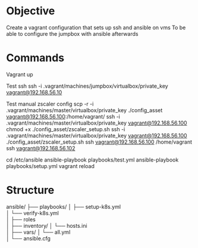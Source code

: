 # Objective

Create a vagrant configuration that sets up ssh and ansible on vms
To be able to configure the jumpbox with ansible afterwards

# Commands
Vagrant up

Test ssh
ssh -i .vagrant/machines/jumpbox/virtualbox/private_key vagrant@192.168.56.10 

Test manual zscaler config
scp -r -i .vagrant/machines/master/virtualbox/private_key ./config_asset vagrant@192.168.56.100:/home/vagrant/
ssh -i .vagrant/machines/master/virtualbox/private_key vagrant@192.168.56.100 chmod +x ./config_asset/zscaler_setup.sh
ssh -i .vagrant/machines/master/virtualbox/private_key vagrant@192.168.56.100 ./config_asset/zscaler_setup.sh
ssh vagrant@192.168.56.100 /home/vagrant
ssh vagrant@192.168.56.102 


cd /etc/ansible
ansible-playbook playbooks/test.yml 
ansible-playbook playbooks/setup.yml 
vagrant reload



# Structure

ansible/
├── playbooks/
│   ├── setup-k8s.yml         
│   └── verify-k8s.yml         
│
├── roles        
│
├── inventory/
│   └── hosts.ini             
│
├── vars/
│   └── all.yml                
│
└── ansible.cfg